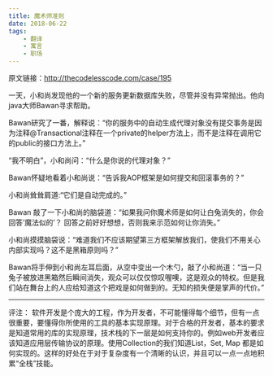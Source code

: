 ```yaml
---
title: 魔术师准则
date: 2018-06-22
tags:
	- 翻译
	- 寓言
	- 职场
---
```


原文链接：http://thecodelesscode.com/case/195

一天，小和尚发现他的一个新的服务更新数据库失败，尽管并没有异常抛出。他向java大师Bawan寻求帮助。

Bawan研究了一番，解释说：“你的服务中的自动生成代理对象没有提交事务是因为注释@Transactional注释在一个private的helper方法上，而不是注释在调用它的public的接口方法上。”

“我不明白”，小和尚问：“什么是你说的代理对象？”

Bawan怀疑地看着小和尚说：“告诉我AOP框架是如何提交和回滚事务的？”

小和尚耸耸肩道:“它们是自动完成的。”

Bawan 敲了一下小和尚的脑袋道：“如果我问你魔术师是如何让白兔消失的，你会回答‘魔法似的’？ 回答之前好好想想，否则我来示范如何让你消失。”

小和尚摸摸脑袋说：“难道我们不应该期望第三方框架解放我们，使我们不用关心内部实现吗？这不是黑箱原则吗？”

Bawan将手伸到小和尚左耳后面，从空中变出一个木勺，敲了小和尚道：“当一只兔子被放进黑箱然后瞬间消失，观众可以仅仅惊叹喔噢，这是观众的特权。但是我们站在舞台上的人应给知道这个把戏是如何做到的。无知的损失便是掌声的代价。”

------

评注：
软件开发是个庞大的工程，作为开发者，不可能懂得每个细节，但有一点很重要，要懂得你所使用的工具的基本实现原理。对于合格的开发者，基本的要求是知道常用的库的实现原理，技术栈的下一层是如何支持你的。例如web开发者应该知道应用层传输协议的原理。使用Collection的我们知道List，Set, Map 都是如何实现的。这样的好处在于对于复杂度有一个清晰的认识，并且可以一点一点地积累“全栈”技能。